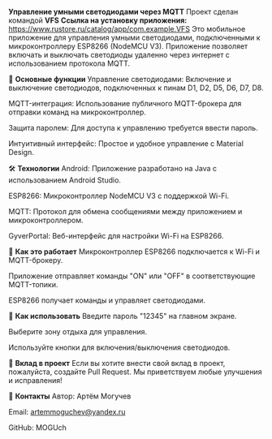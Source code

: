 **Управление умными светодиодами через MQTT**
Проект сделан командой **VFS**
**Ссылка на установку приложения:** https://www.rustore.ru/catalog/app/com.example.VFS
Это мобильное приложение для управления умными светодиодами, подключенными к микроконтроллеру ESP8266 (NodeMCU V3). Приложение позволяет включать и выключать светодиоды удаленно через интернет с использованием протокола MQTT.

🚀 **Основные функции**
Управление светодиодами: Включение и выключение светодиодов, подключенных к пинам D1, D2, D5, D6, D7, D8.

MQTT-интеграция: Использование публичного MQTT-брокера для отправки команд на микроконтроллер.

Защита паролем: Для доступа к управлению требуется ввести пароль.

Интуитивный интерфейс: Простое и удобное управление с Material Design.

🛠 **Технологии**
Android: Приложение разработано на Java с использованием Android Studio.

ESP8266: Микроконтроллер NodeMCU V3 с поддержкой Wi-Fi.

MQTT: Протокол для обмена сообщениями между приложением и микроконтроллером.

GyverPortal: Веб-интерфейс для настройки Wi-Fi на ESP8266.

🎯 **Как это работает**
Микроконтроллер ESP8266 подключается к Wi-Fi и MQTT-брокеру.

Приложение отправляет команды "ON" или "OFF" в соответствующие MQTT-топики.

ESP8266 получает команды и управляет светодиодами.

📱 **Как использовать**
Введите пароль "12345" на главном экране.

Выберите зону отдыха для управления.

Используйте кнопки для включения/выключения светодиодов.

🤝 **Вклад в проект**
Если вы хотите внести свой вклад в проект, пожалуйста, создайте Pull Request. Мы приветствуем любые улучшения и исправления!

📧 **Контакты**
Автор: Артём Могучев

Email: artemmoguchev@yandex.ru

GitHub: MOGUch
